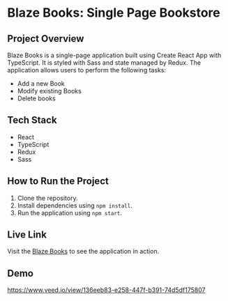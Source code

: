 # Blaze Books: Single Page Bookstore

## Project Overview

Blaze Books is a single-page application built using Create React App with TypeScript. It is styled with Sass and state managed by Redux. The application allows users to perform the following tasks:

- Add a new Book
- Modify existing Books
- Delete books

## Tech Stack

- React
- TypeScript
- Redux
- Sass

## How to Run the Project

1. Clone the repository.
2. Install dependencies using `npm install`.
3. Run the application using `npm start`.

## Live Link

Visit the [Blaze Books](https://blaze-books.netlify.app/) to see the application in action.

## Demo

https://www.veed.io/view/136eeb83-e258-447f-b391-74d5df175807

